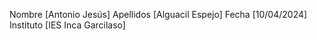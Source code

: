 Nombre [Antonio Jesús]
Apellidos [Alguacil Espejo]
Fecha [10/04/2024]
Instituto [IES Inca Garcilaso]
